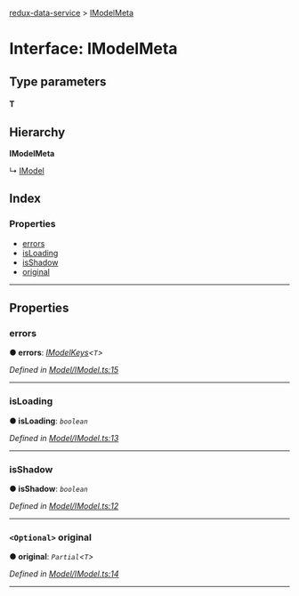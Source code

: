 [redux-data-service](../README.md) > [IModelMeta](../interfaces/imodelmeta.md)

# Interface: IModelMeta

## Type parameters
#### T 
## Hierarchy

**IModelMeta**

↳  [IModel](imodel.md)

## Index

### Properties

* [errors](imodelmeta.md#errors)
* [isLoading](imodelmeta.md#isloading)
* [isShadow](imodelmeta.md#isshadow)
* [original](imodelmeta.md#original)

---

## Properties

<a id="errors"></a>

###  errors

**● errors**: *[IModelKeys](../#imodelkeys)<`T`>*

*Defined in [Model/IModel.ts:15](https://github.com/Rediker-Software/redux-data-service/blob/1af9254/src/Model/IModel.ts#L15)*

___
<a id="isloading"></a>

###  isLoading

**● isLoading**: *`boolean`*

*Defined in [Model/IModel.ts:13](https://github.com/Rediker-Software/redux-data-service/blob/1af9254/src/Model/IModel.ts#L13)*

___
<a id="isshadow"></a>

###  isShadow

**● isShadow**: *`boolean`*

*Defined in [Model/IModel.ts:12](https://github.com/Rediker-Software/redux-data-service/blob/1af9254/src/Model/IModel.ts#L12)*

___
<a id="original"></a>

### `<Optional>` original

**● original**: *`Partial`<`T`>*

*Defined in [Model/IModel.ts:14](https://github.com/Rediker-Software/redux-data-service/blob/1af9254/src/Model/IModel.ts#L14)*

___

